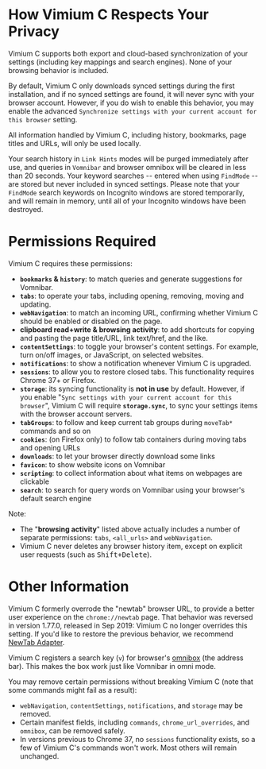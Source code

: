 How Vimium C Respects Your Privacy
==================================

Vimium C supports both export and cloud-based synchronization of your settings (including key mappings and search
engines). None of your browsing behavior is included.

By default, Vimium C only downloads synced settings during the first installation, and if no synced settings are found,
it will never sync with your browser account. However, if you do wish to enable this behavior, you may enable the
advanced `Synchronize settings with your current account for this browser` setting.

All information handled by Vimium C, including history, bookmarks, page titles and URLs, will only be used locally.

Your search history in `Link Hints` modes will be purged immediately after use,
and queries in `Vomnibar` and browser omnibox will be cleared in less than 20 seconds. Your keyword searches --
entered when using `FindMode` -- are stored but never included in synced settings. Please note that your `FindMode`
search keywords on Incognito windows are stored temporarily, and will remain in memory, until all of your Incognito
windows have been destroyed.


Permissions Required
====================

Vimium C requires these permissions:
* **`bookmarks` & `history`**: to match queries and generate suggestions for Vomnibar.
* **`tabs`**: to operate your tabs, including opening, removing, moving and updating.
* **`webNavigation`**: to match an incoming URL, confirming whether Vimium C should be enabled or disabled on the page.
* **clipboard read+write & browsing activity**: to add shortcuts for copying and pasting the page title/URL, link
  text/href, and the like.
* **`contentSettings`**: to toggle your browser's content settings. For example, turn on/off images, or JavaScript,
  on selected websites.
* **`notifications`**: to show a notification whenever Vimium C is upgraded.
* **`sessions`**: to allow you to restore closed tabs. This functionality requires Chrome 37+ or Firefox.
* **`storage`**: its syncing functionality is **not in use** by default. However, if you enable "`Sync settings with
  your current account for this browser`", Vimium C will require **`storage.sync`**, to sync your settings items with
  the browser account servers.
* **`tabGroups`**: to follow and keep current tab groups during `moveTab*` commands and so on
* **`cookies`**: (on Firefox only) to follow tab containers during moving tabs and opening URLs
* **`downloads`**: to let your browser directly download some links
* **`favicon`**: to show website icons on Vomnibar
* **`scripting`**: to collect information about what items on webpages are clickable
* **`search`**: to search for query words on Vomnibar using your browser's default search engine

Note:
* The "**browsing activity**" listed above actually includes a number of separate permissions: `tabs`, `<all_urls>` and
  `webNavigation`.
* Vimium C never deletes any browser history item, except on explicit user requests (such as <kbd>Shift+Delete</kbd>).


Other Information
===================

Vimium C formerly overrode the "newtab" browser URL, to provide a better user experience on the `chrome://newtab` page.
That behavior was reversed in version 1.77.0, released in Sep 2019: Vimium C no longer overrides this setting. If you'd
like to restore the previous behavior, we recommend [NewTab
Adapter](https://github.com/gdh1995/vimium-c-helpers/tree/master/newtab#readme).

Vimium C registers a search key (`v`) for browser's [omnibox](https://developer.chrome.com/extensions/omnibox) (the
address bar). This makes the box work just like Vomnibar in omni mode.

You may remove certain permissions without breaking Vimium C (note that some commands might fail as a result):
* `webNavigation`, `contentSettings`, `notifications`, and `storage` may be removed.
* Certain manifest fields, including `commands`, `chrome_url_overrides`, and `omnibox`, can be removed safely.
* In versions previous to Chrome 37, no `sessions` functionality exists, so a few of Vimium C's commands won't work.
  Most others will remain unchanged.
